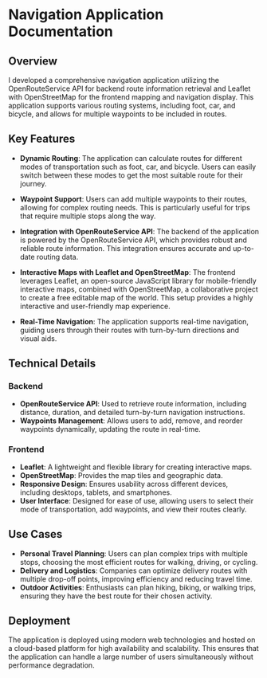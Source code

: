 # Navigation Application Documentation

## Overview
I developed a comprehensive navigation application utilizing the OpenRouteService API for backend route information retrieval and Leaflet with OpenStreetMap for the frontend mapping and navigation display. This application supports various routing systems, including foot, car, and bicycle, and allows for multiple waypoints to be included in routes.

## Key Features

- **Dynamic Routing**: The application can calculate routes for different modes of transportation such as foot, car, and bicycle. Users can easily switch between these modes to get the most suitable route for their journey.

- **Waypoint Support**: Users can add multiple waypoints to their routes, allowing for complex routing needs. This is particularly useful for trips that require multiple stops along the way.

- **Integration with OpenRouteService API**: The backend of the application is powered by the OpenRouteService API, which provides robust and reliable route information. This integration ensures accurate and up-to-date routing data.

- **Interactive Maps with Leaflet and OpenStreetMap**: The frontend leverages Leaflet, an open-source JavaScript library for mobile-friendly interactive maps, combined with OpenStreetMap, a collaborative project to create a free editable map of the world. This setup provides a highly interactive and user-friendly map experience.

- **Real-Time Navigation**: The application supports real-time navigation, guiding users through their routes with turn-by-turn directions and visual aids.

## Technical Details

### Backend
- **OpenRouteService API**: Used to retrieve route information, including distance, duration, and detailed turn-by-turn navigation instructions.
- **Waypoints Management**: Allows users to add, remove, and reorder waypoints dynamically, updating the route in real-time.

### Frontend
- **Leaflet**: A lightweight and flexible library for creating interactive maps.
- **OpenStreetMap**: Provides the map tiles and geographic data.
- **Responsive Design**: Ensures usability across different devices, including desktops, tablets, and smartphones.
- **User Interface**: Designed for ease of use, allowing users to select their mode of transportation, add waypoints, and view their routes clearly.

## Use Cases

- **Personal Travel Planning**: Users can plan complex trips with multiple stops, choosing the most efficient routes for walking, driving, or cycling.
- **Delivery and Logistics**: Companies can optimize delivery routes with multiple drop-off points, improving efficiency and reducing travel time.
- **Outdoor Activities**: Enthusiasts can plan hiking, biking, or walking trips, ensuring they have the best route for their chosen activity.

## Deployment

The application is deployed using modern web technologies and hosted on a cloud-based platform for high availability and scalability. This ensures that the application can handle a large number of users simultaneously without performance degradation.
